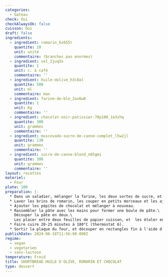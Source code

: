 ```yaml
---
categories:
  - Gateau
check: Oui
checkAlwaysOk: false
cuisson: Oui
draft: false
ingredients:
  - ingredient: romarin_6z655r
    quantite: 10
    unit: unité
    commentaire: (branches pas enormes)
  - ingredient: sel_2juq3x
    quantite: 1
    unit: c. à café
    commentaire: ''
  - ingredient: huile-dolive_h3c8al
    quantite: 500
    unit: ml
    commentaire: max
  - ingredient: farine-de-ble_2av6w8
    quantite: 1
    unit: Kg
    commentaire: ''
  - ingredient: chocolat-noir-patissier-70p100_1e3zhq
    quantite: 300
    unit: grammes
    commentaire: ''
  - ingredient: muscovado-sucre-de-canne-complet_l5w2jl
    quantite: 130
    unit: grammes
    commentaire: ''
  - ingredient: sucre-de-canne-blond_n85gmi
    quantite: 300
    unit: grammes
    commentaire: ''
layout: recettes
materiel:
  - Four
plate: 100
preparation: |-
  * Dans un saladier, mélanger la farine, les deux sortes de sucre, et le sel
  * Laver les brins de romarin, les couper en petits morceaux et les ajouter dans le saladier avec l'huile d'olive.
  * Ajouter les pépites de chocolat et mélanger à nouveau. 
  * Rassembler la pâte avec les mains pour former une boule de pâte.\
    Découper la pâte en deux.\
    Les placer entre deux feuilles de papier cuisson, et  les étaler en un rectangle épais à l'aide d'un rouleau à pâtisserie. Le biscuit doit faire  un 1cm d'épaisseur.
  * Faire cuire 20-25 minutes à 180°C (thermostat 6).
  * Sortir la plaque du four, et découper en rectangles fin à l'aide d'un couteau pointu tant que la pâte est encore chaude. Laisser refroidir, puis séparer les biscuits.
publishDate: 2024-06-18T11:56:00.000Z
regime:
  - vegan
  - vegetarien
  - sans-lactose
temperature: Froid
title: SHORTBREAD HUILE D'OLIVE, ROMARIN ET CHOCOLAT
type: dessert
---
```

